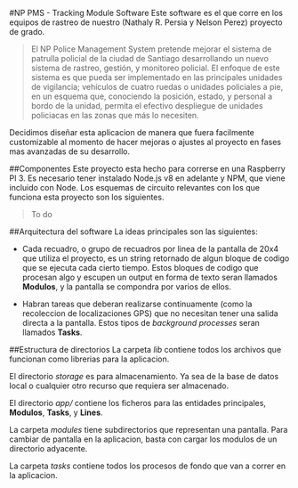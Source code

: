 #NP PMS - Tracking Module Software
Este software es el que corre en los equipos de rastreo de nuestro (Nathaly R. Persia
y Nelson Perez) proyecto de grado.

>El NP Police Management System pretende mejorar el sistema de patrulla policial de la ciudad de Santiago desarrollando un nuevo sistema de rastreo, gestión, y monitoreo policial. El enfoque de este sistema es que pueda ser implementado en las principales unidades de vigilancia; vehículos de cuatro ruedas o unidades policiales a pie, en un esquema que, conociendo la posición, estado, y personal a bordo de la unidad,  permita el efectivo despliegue de unidades policiacas en las zonas que más lo necesiten. 

Decidimos diseñar esta aplicacion de manera que fuera facilmente customizable al
momento de hacer mejoras o ajustes al proyecto en fases mas avanzadas de su desarrollo.

##Componentes
Este proyecto esta hecho para correrse en una Raspberry PI 3.
Es necesario tener instalado Node.js v8 en adelante y NPM, que viene incluido con Node.
Los esquemas de circuito relevantes con los que funciona esta proyecto son los siguientes.

>To do

##Arquitectura del software
La ideas principales son las siguientes:

* Cada recuadro, o grupo de recuadros por linea de la pantalla de 20x4 que utiliza el 
proyecto, es un string retornado de algun bloque de codigo que se ejecuta cada cierto tiempo.
Estos bloques de codigo que procesan algo y escupen un output en forma de texto seran llamados **Modulos**,
y la pantalla se compondra por varios de ellos.

* Habran tareas que deberan realizarse continuamente (como la recoleccion de localizaciones GPS)
que no necesitan tener una salida directa a la pantalla. Estos tipos 
de *background processes* seran llamados **Tasks**.

##Estructura de directorios
La carpeta *lib* contiene todos los archivos que funcionan como librerias para la aplicacion. 

El directorio *storage* es para almacenamiento. Ya sea de la base de datos local o cualquier otro recurso que requiera
ser almacenado.

El directorio *app/* contiene los ficheros para las entidades principales, **Modulos**, **Tasks**, y **Lines**.

La carpeta *modules* tiene subdirectorios que representan una pantalla. Para cambiar de pantalla en la aplicacion,
basta con cargar los modulos de un directorio adyacente.

La carpeta *tasks* contiene todos los procesos de fondo que van a correr en la aplicacion. 





